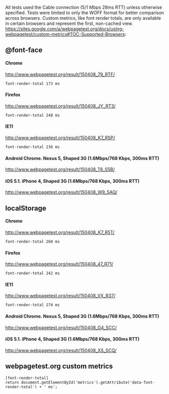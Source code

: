 All tests used the Cable connection (5/1 Mbps 28ms RTT) unless otherwise specified.
Tests were limited to only the WOFF format for better comparison across browsers.
Custom metrics, like font render totals, are only available in certain browsers and represent the first, non-cached view.
https://sites.google.com/a/webpagetest.org/docs/using-webpagetest/custom-metrics#TOC-Supported-Browsers:


## @font-face

#### Chrome
http://www.webpagetest.org/result/150408_79_RTF/

`font-render-total 173 ms`


#### Firefox
http://www.webpagetest.org/result/150408_JY_RT3/

`font-render-total 248 ms`


#### IE11
http://www.webpagetest.org/result/150408_K7_RSP/

`font-render-total 236 ms`


#### Android Chrome. Nexus 5, Shaped 3G (1.6Mbps/768 Kbps, 300ms RTT)
http://www.webpagetest.org/result/150408_T6_S5B/

#### iOS 5.1. iPhone 4, Shaped 3G (1.6Mbps/768 Kbps, 300ms RTT)
http://www.webpagetest.org/result/150408_W9_SAQ/


## localStorage

#### Chrome
http://www.webpagetest.org/result/150408_K7_R5T/

`font-render-total 260 ms`


#### Firefox
http://www.webpagetest.org/result/150408_47_R71/

`font-render-total 242 ms`


#### IE11
http://www.webpagetest.org/result/150408_VX_R37/

`font-render-total 274 ms`


#### Android Chrome. Nexus 5, Shaped 3G (1.6Mbps/768 Kbps, 300ms RTT)
http://www.webpagetest.org/result/150408_G4_SCC/

#### iOS 5.1. iPhone 4, Shaped 3G (1.6Mbps/768 Kbps, 300ms RTT)
http://www.webpagetest.org/result/150408_XS_SCQ/


## webpagetest.org custom metrics

```
[font-render-total]
return document.getElementById('metrics').getAttribute('data-font-render-total') + ' ms';
```
